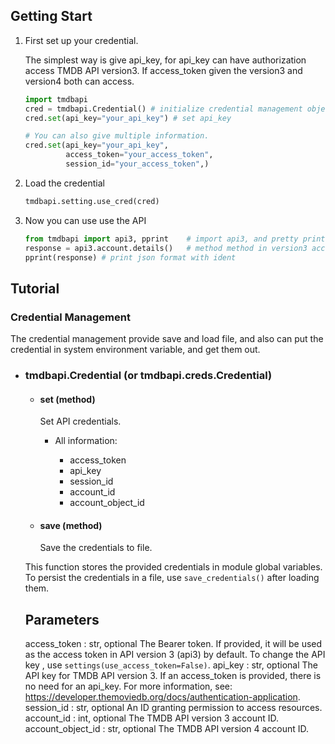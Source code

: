 
## Getting Start

1. First set up your credential.

    The simplest way is give api_key, for api_key can have authorization access TMDB API version3. If access_token given the version3 and version4 both can access.

    ```python
    import tmdbapi
    cred = tmdbapi.Credential() # initialize credential management object
    cred.set(api_key="your_api_key") # set api_key
    
    # You can also give multiple information.
    cred.set(api_key="your_api_key",
             access_token="your_access_token",
             session_id="your_access_token",)
    ```

2. Load the credential

    ```python
    tmdbapi.setting.use_cred(cred)
    ```

3. Now you can use use the API

    ```python
    from tmdbapi import api3, pprint    # import api3, and pretty print
    response = api3.account.details()   # method method in version3 account category
    pprint(response) # print json format with ident
    ```

## Tutorial

### Credential Management

The credential management provide save and load file, and also can put the credential in system environment variable, and get them out.

- ### tmdbapi.Credential (or tmdbapi.creds.Credential)

    - #### set (method)

        Set API credentials. 
        
        * All information:
        
            * access_token
            * api_key
            * session_id
            * account_id
            * account_object_id

    - #### save (method)

        Save the credentials to file.
        

    This function stores the provided credentials in module global 
    variables. To persist the credentials in a file, use 
    `save_credentials()` after loading them.

    Parameters
    ----------
    access_token : str, optional
        The Bearer token. If provided, it will be used as the access 
        token in API version 3 (api3) by default. To change the API key
        , use `settings(use_access_token=False)`.
    api_key : str, optional
        The API key for TMDB API version 3. If an access_token is provided, 
        there is no need for an api_key. For more information, 
        see: https://developer.themoviedb.org/docs/authentication-application.
    session_id : str, optional
        An ID granting permission to access resources.
    account_id : int, optional
        The TMDB API version 3 account ID.
    account_object_id : str, optional
        The TMDB API version 4 account ID.

